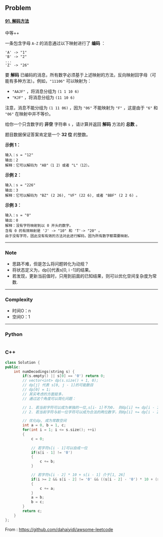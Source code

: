 ## Problem

#### [91. 解码方法](https://leetcode-cn.com/problems/decode-ways/)

中等++

一条包含字母 `A-Z` 的消息通过以下映射进行了 **编码** ：

```
'A' -> "1"
'B' -> "2"
...
'Z' -> "26"
```

要 **解码** 已编码的消息，所有数字必须基于上述映射的方法，反向映射回字母（可能有多种方法）。例如，`"11106"` 可以映射为：

- `"AAJF"` ，将消息分组为 `(1 1 10 6)`
- `"KJF"` ，将消息分组为 `(11 10 6)`

注意，消息不能分组为 `(1 11 06)` ，因为 `"06"` 不能映射为 `"F"` ，这是由于 `"6"` 和 `"06"` 在映射中并不等价。

给你一个只含数字的 **非空** 字符串 `s` ，请计算并返回 **解码** 方法的 **总数** 。

题目数据保证答案肯定是一个 **32 位** 的整数。

 

**示例 1：**

```
输入：s = "12"
输出：2
解释：它可以解码为 "AB"（1 2）或者 "L"（12）。
```

**示例 2：**

```
输入：s = "226"
输出：3
解释：它可以解码为 "BZ" (2 26), "VF" (22 6), 或者 "BBF" (2 2 6) 。
```

**示例 3：**

```
输入：s = "0"
输出：0
解释：没有字符映射到以 0 开头的数字。
含有 0 的有效映射是 'J' -> "10" 和 'T'-> "20" 。
由于没有字符，因此没有有效的方法对此进行解码，因为所有数字都需要映射。
```

------

### Note

- 思路不难，但是怎么将问题转化为动规？
- 将状态定义为，dp[i]代表s[0, i -1]的结果。
- 若发现，更新当前值时，只用到前面的已知结果，则可以优化空间复杂度为常数.

------

### Complexity

- 时间O：n
- 空间O：1

------

### Python

```python

```

### C++

```C++
class Solution {
public:
    int numDecodings(string s) {        
        if(s.empty() || s[0] == '0') return 0;
        // vector<int> dp(s.size() + 1, 0);
        // dp[j] 代表 s[0, j - 1]的可能数目
        // dp[0] = 1;
        // 其实考虑的方面挺多，
        // 通过这个角度可以简化问题：

        // 1. 若当前字符可以成为单独的一位,s[i- 1]不为0， 则dp[i] += dp[i - 1]
        // 2. 若当前字符与前一位字符可以成为合法的两位数字，则dp[i] += dp[i - 2]

        // 优化dp, 成为常数空间
        int a = 0, b = 1, c;
        for(int i = 1; i <= s.size(); ++i)
        {
            c = 0;
            
            // 若字符s[i - 1]可以自成一位
            if(s[i - 1] != '0')
            {
                c += b;
            }

            // 若字符s[i - 2] * 10 + s[i - 1] 介于[1, 26]
            if(i >= 2 && s[i - 2] != '0' && ((s[i - 2] - '0') * 10 + (s[i - 1] - '0')) <= 26)
            {
                c += a;
            }
            a = b;
            b = c;
        }
        return c;
    }
};
```



From : https://github.com/dahaiyidi/awsome-leetcode
